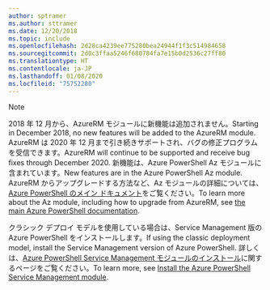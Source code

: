 ```yaml
---
author: sptramer
ms.author: sttramer
ms.date: 12/20/2018
ms.topic: include
ms.openlocfilehash: 2d28ca4239ee775280bea24944f1f3c514984658
ms.sourcegitcommit: 2d0c3ffaa5246f680784fa7e15b0d2536c27ff80
ms.translationtype: HT
ms.contentlocale: ja-JP
ms.lasthandoff: 01/08/2020
ms.locfileid: "75752280"
---
```

> [!NOTE]
> 
> <span data-ttu-id="4199b-101">2018 年 12 月から、AzureRM モジュールに新機能は追加されません。</span><span class="sxs-lookup"><span data-stu-id="4199b-101">Starting in December 2018, no new features will be added to the AzureRM module.</span></span> <span data-ttu-id="4199b-102">AzureRM は 2020 年 12 月まで引き続きサポートされ、バグの修正プログラムを受信できます。</span><span class="sxs-lookup"><span data-stu-id="4199b-102">AzureRM will continue to be supported and receive bug fixes through December 2020.</span></span> <span data-ttu-id="4199b-103">新機能は、Azure PowerShell Az モジュールに含まれています。</span><span class="sxs-lookup"><span data-stu-id="4199b-103">New features are in the Azure PowerShell Az module.</span></span> <span data-ttu-id="4199b-104">AzureRM からアップグレードする方法など、Az モジュールの詳細については、[Azure PowerShell のメイン ドキュメント](/powershell/azure)をご覧ください。</span><span class="sxs-lookup"><span data-stu-id="4199b-104">To learn more about the Az module, including how to upgrade from AzureRM, see [the main Azure PowerShell documentation](/powershell/azure).</span></span>
>
> <span data-ttu-id="4199b-105">クラシック デプロイ モデルを使用している場合は、Service Management 版の Azure PowerShell をインストールします。</span><span class="sxs-lookup"><span data-stu-id="4199b-105">If using the classic deployment model, install the Service Management version of Azure PowerShell.</span></span>
> <span data-ttu-id="4199b-106">詳しくは、[Azure PowerShell Service Management モジュールのインストール](/powershell/azure/servicemanagement/install-azure-ps)に関するページをご覧ください。</span><span class="sxs-lookup"><span data-stu-id="4199b-106">To learn more, see [Install the Azure PowerShell Service Management module](/powershell/azure/servicemanagement/install-azure-ps).</span></span>
